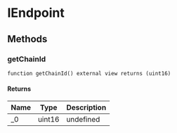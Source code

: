 # IEndpoint









## Methods

### getChainId

```solidity
function getChainId() external view returns (uint16)
```






#### Returns

| Name | Type | Description |
|---|---|---|
| _0 | uint16 | undefined |




